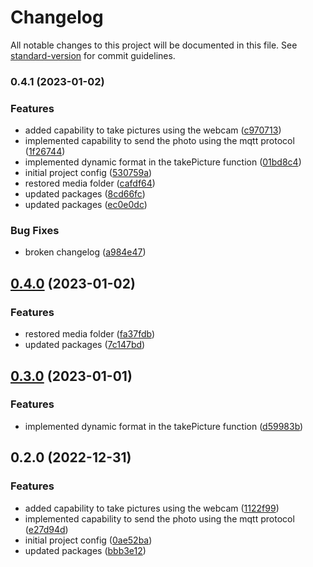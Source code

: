 # Changelog

All notable changes to this project will be documented in this file. See [standard-version](https://github.com/conventional-changelog/standard-version) for commit guidelines.

### 0.4.1 (2023-01-02)


### Features

* added capability to take pictures using the webcam ([c970713](https://github.com/AnthonyLzq/DoorCloud-IoTClient/commit/c970713ebed549cc9287e2a0a1baa9e9d87236dc))
* implemented capability to send the photo using the mqtt protocol ([1f26744](https://github.com/AnthonyLzq/DoorCloud-IoTClient/commit/1f26744b86627518641722918d3f54eef67d8a66))
* implemented dynamic format in the takePicture function ([01bd8c4](https://github.com/AnthonyLzq/DoorCloud-IoTClient/commit/01bd8c47dc3cf5630dcaf82f0326332437d4f348))
* initial project config ([530759a](https://github.com/AnthonyLzq/DoorCloud-IoTClient/commit/530759a85f76ed119e6081a02081ef20c727f696))
* restored media folder ([cafdf64](https://github.com/AnthonyLzq/DoorCloud-IoTClient/commit/cafdf64edca6450d81d569c9f7ca7466572f8d8e))
* updated packages ([8cd66fc](https://github.com/AnthonyLzq/DoorCloud-IoTClient/commit/8cd66fc5f29fc119e526d7db1448006da9e33d7d))
* updated packages ([ec0e0dc](https://github.com/AnthonyLzq/DoorCloud-IoTClient/commit/ec0e0dccd7c7e2b7103067548fb9d006d06e067f))


### Bug Fixes

* broken changelog ([a984e47](https://github.com/AnthonyLzq/DoorCloud-IoTClient/commit/a984e4712f05e8692c3cdd180a2b4972e5172f6c))

## [0.4.0](https://github.com/AnthonyLzq/DoorCloud-IoTClient/compare/v0.2.0...v0.4.0) (2023-01-02)


### Features

* restored media folder ([fa37fdb](https://github.com/AnthonyLzq/DoorCloud-IoTClient/commit/fa37fdbd4bb6ea360031ed24b728650c65190b3a))
* updated packages ([7c147bd](https://github.com/AnthonyLzq/DoorCloud-IoTClient/commit/7c147bd27dbf45989cdcb39ee0410cf8575c9060))

## [0.3.0](https://github.com/AnthonyLzq/DoorCloud-IoTClient/compare/v0.2.0...v0.3.0) (2023-01-01)


### Features

* implemented dynamic format in the takePicture function ([d59983b](https://github.com/AnthonyLzq/DoorCloud-IoTClient/commit/d59983b231a856dc9f1b56e795afc311631c7152))

## 0.2.0 (2022-12-31)


### Features

* added capability to take pictures using the webcam ([1122f99](https://github.com/AnthonyLzq/DoorCloud-IoTClient/commit/1122f9974e8aee5d95e5a0d64f71d3e950359600))
* implemented capability to send the photo using the mqtt protocol ([e27d94d](https://github.com/AnthonyLzq/DoorCloud-IoTClient/commit/e27d94de1ef18a26d36bda019ac04da4163a3aef))
* initial project config ([0ae52ba](https://github.com/AnthonyLzq/DoorCloud-IoTClient/commit/0ae52ba8cdb1545b72d8e9a7bb9ac89d8dd419ac))
* updated packages ([bbb3e12](https://github.com/AnthonyLzq/DoorCloud-IoTClient/commit/bbb3e12aff4d26372d1ab39610852d8a4f7505ac))
